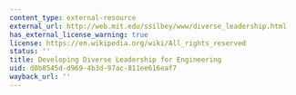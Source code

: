 ```yaml
---
content_type: external-resource
external_url: http://web.mit.edu/ssilbey/www/diverse_leadership.html
has_external_license_warning: true
license: https://en.wikipedia.org/wiki/All_rights_reserved
status: ''
title: Developing Diverse Leadership for Engineering
uid: d0b8545d-d969-4b3d-97ac-811ee616eaf7
wayback_url: ''
---
```

